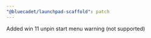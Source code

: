 ```yaml
---
"@bluecadet/launchpad-scaffold": patch
---
```


Added win 11 unpin start menu warning (not supported)
